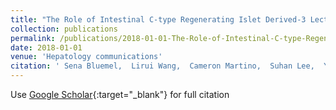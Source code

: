 ```yaml
---
title: "The Role of Intestinal C-type Regenerating Islet Derived-3 Lectins for Nonalcoholic Steatohepatitis"
collection: publications
permalink: /publications/2018-01-01-The-Role-of-Intestinal-C-type-Regenerating-Islet-Derived-3-Lectins-for-Nonalcoholic-Steatohepatitis
date: 2018-01-01
venue: 'Hepatology communications'
citation: ' Sena Bluemel,  Lirui Wang,  Cameron Martino,  Suhan Lee,  Yanhan Wang,  Brandon Williams,  Angela Horvath,  Vanessa Stadlbauer,  Karsten Zengler,  Bernd Schnabl, &quot;The Role of Intestinal C-type Regenerating Islet Derived-3 Lectins for Nonalcoholic Steatohepatitis.&quot; Hepatology communications, 2018.'
---
```

Use [Google Scholar](https://scholar.google.com/scholar?q=The+Role+of+Intestinal+C+type+Regenerating+Islet+Derived+3+Lectins+for+Nonalcoholic+Steatohepatitis){:target="_blank"} for full citation